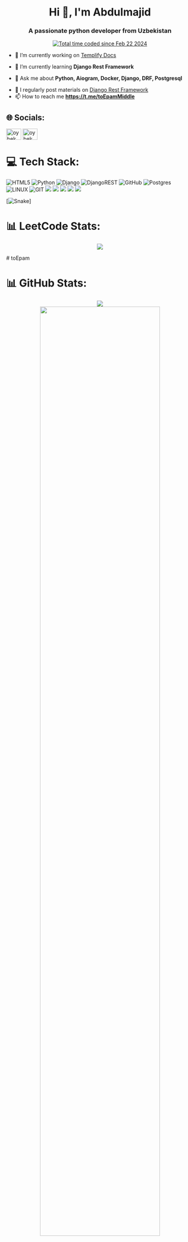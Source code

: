 <h1 align="center">Hi 👋, I'm Abdulmajid</h1>
<h3 align="center">A passionate python developer from Uzbekistan</h3>

<p align="center">
<a href="https://wakatime.com/@018dcd1a-4734-4964-965b-f0a608c3d37f"><img src="https://wakatime.com/badge/user/018dcd1a-4734-4964-965b-f0a608c3d37f.svg" alt="Total time coded since Feb 22 2024" /></a>
</p>

- 🔭 I’m currently working on <a href="https://templify.uz/"> Templify Docs </a>

[//]: # (- )

[//]: # (- [**BestFolio**]&#40;https://rozievich.pythonanywhere.com/&#41;)

- 🌱 I’m currently learning **Django Rest Framework**

- 💬 Ask me about **Python, Aiogram, Docker, Django, DRF, Postgresql**

[//]: # (- , Redis, Celery)
- 📰 I regularly post materials on [Django Rest Framework](https://t.me/+jA2bxo8NKlJmNjFi)
- 📫 How to reach me **https://t.me/toEpamMiddle**

[//]: # (- 📄 Know about my experiences by this )

## 🌐 Socials:
<p align="left">

[//]: # (<a href="https://www.linkedin.com/in/under-web/" target="blank"><img align="center" src="https://raw.githubusercontent.com/rahuldkjain/github-profile-readme-generator/master/src/images/icons/Social/linked-in-alt.svg" alt="oybek-nurmamatov-036249263" height="30" width="40" /></a>)
<a href="https://instagram.com/yunusovabdulmajid" target="blank"><img align="center" src="https://raw.githubusercontent.com/rahuldkjain/github-profile-readme-generator/master/src/images/icons/Social/instagram.svg" alt="oybek_rozievich" height="30" width="40" /></a>
<a href="https://leetcode.com/toepammiddle/" target="blank"><img align="center" src="https://raw.githubusercontent.com/rahuldkjain/github-profile-readme-generator/master/src/images/icons/Social/leet-code.svg" alt="oybek_2003" height="30" width="40" /></a>
</p>

# 💻 Tech Stack:

[//]: # (![AWS]&#40;https://img.shields.io/badge/AWS-%23FF9900.svg?style=for-the-badge&logo=amazon-aws&logoColor=white&#41; )
[//]: # (![DigitalOcean]&#40;https://img.shields.io/badge/DigitalOcean-%230167ff.svg?style=for-the-badge&logo=digitalOcean&logoColor=white&#41; )
[//]: # (![Anaconda]&#40;https://img.shields.io/badge/Anaconda-%2344A833.svg?style=for-the-badge&logo=anaconda&logoColor=white&#41; )
[//]: # (![FastAPI]&#40;https://img.shields.io/badge/FastAPI-005571?style=for-the-badge&logo=fastapi&#41; )
[//]: # (![Nginx]&#40;https://img.shields.io/badge/nginx-%23009639.svg?style=for-the-badge&logo=nginx&logoColor=white&#41; )
[//]: # (![Swagger]&#40;https://img.shields.io/badge/-Swagger-%23Clojure?style=for-the-badge&logo=swagger&logoColor=white&#41;)

[//]: # (![C++]&#40;https://img.shields.io/badge/c++-%2300599C.svg?style=for-the-badge&logo=c%2B%2B&logoColor=white&#41; ![CSS3]&#40;https://img.shields.io/badge/css3-%231572B6.svg?style=for-the-badge&logo=css3&logoColor=white&#41; )
![HTML5](https://img.shields.io/badge/html5-%23E34F26.svg?style=for-the-badge&logo=html5&logoColor=white) ![Python](https://img.shields.io/badge/python-3670A0?style=for-the-badge&logo=python&logoColor=ffdd54)
![Django](https://img.shields.io/badge/django-%23092E20.svg?style=for-the-badge&logo=django&logoColor=white) ![DjangoREST](https://img.shields.io/badge/DJANGO-REST-ff1709?style=for-the-badge&logo=django&logoColor=white&color=ff1709&labelColor=gray)
![GitHub](https://img.shields.io/badge/GitHub-%23121011.svg?style=for-the-badge&logo=github&logoColor=white) ![Postgres](https://img.shields.io/badge/postgres-%23316192.svg?style=for-the-badge&logo=postgresql&logoColor=white) 
![LINUX](https://img.shields.io/badge/Linux-FCC624?style=for-the-badge&logo=linux&logoColor=black) ![GIT](https://img.shields.io/badge/Git-fc6d26?style=for-the-badge&logo=git&logoColor=white) 
![](https://img.shields.io/badge/Ubuntu-information?color=E95420&style=flat&logo=ubuntu&logoColor=white)
![](https://img.shields.io/badge/Bootstrap-information?color=%23563D7C&style=flat&logo=bootstrap&logoColor=white) ![](https://img.shields.io/badge/Windows-information?color=0078D6&style=flat&logo=windows&logoColor=white) ![](https://img.shields.io/badge/PyCharm-information?style=flat&logo=pycharm&logoColor=black&color=black&labelColor=green) 
![](https://img.shields.io/badge/Kali_Linux-557C94?logo=kali-linux&logoColor=white)

[//]: # (![Redis]&#40;https://img.shields.io/badge/redis-%23DD0031.svg?style=for-the-badge&logo=redis&logoColor=white&#41;)

[//]: # (![SQLite]&#40;https://img.shields.io/badge/sqlite-%2307405e.svg?style=for-the-badge&logo=sqlite&logoColor=white&#41; )
[//]: # (![Canva]&#40;https://img.shields.io/badge/Canva-%2300C4CC.svg?style=for-the-badge&logo=Canva&logoColor=white&#41;)

[//]: # (![Docker]&#40;https://img.shields.io/badge/docker-%230db7ed.svg?style=for-the-badge&logo=docker&logoColor=white&#41; )
[//]: # (![Postman]&#40;https://img.shields.io/badge/Postman-FF6C37?style=for-the-badge&logo=postman&logoColor=white&#41;)
[//]: # (![]&#40;https://img.shields.io/badge/MySQL-informational?style=flat&logo=MySQL&color=039BE5&logoColor=white&#41;)
[//]: # (![]&#40;https://img.shields.io/badge/SQLAlchemy-information?color=E95420&style=flat&logo=SQLAlchemy&#41;)


[![Snake](https://profile-readme-generator.com/assets/snake.svg)]

# 📊 LeetCode Stats:
<p align="center"><img src="https://leetcard.jacoblin.cool/toepammiddle?theme=nord&font=Allerta&ext=heatmap"></p># toEpam

# 📊 GitHub Stats:
<p align="center">
<img src="https://github-profile-trophy.vercel.app/?username=toEpam&theme=radical">
<br/>
<img width="80%" src="https://github-profile-summary-cards.vercel.app/api/cards/profile-details?username=toEpam&theme=tokyonight">
<br/>
 
<img width="80%" src="https://github-readme-streak-stats.herokuapp.com/?user=toEpam&theme=tokyonight&hide_border=true" alt="toEpam****">

[//]: # (<img width="80%" src="https://github-readme-stats.vercel.app/api?username=toEpam&theme=tokyonight&hide_border=true&include_all_commits=true&count_private=true">)

<img width="80%" align="center" src="https://github-readme-stats.vercel.app/api/top-langs/?username=toEpam&theme=tokyonight&hide_border=true&include_all_commits=true&count_private=true&layout=compact">
</p>
<br/>

## 👁️ Number of visits:
<p align="center">
   <img src="https://profile-counter.glitch.me/{toepam}/count.svg"/>
</p>